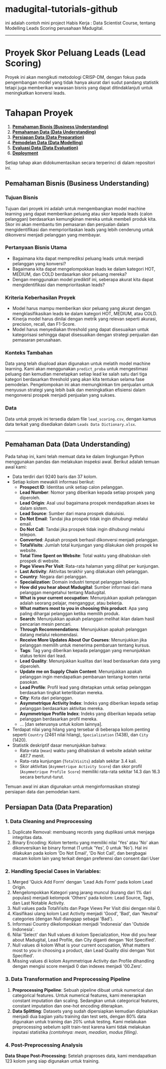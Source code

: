 # madugital-tutorials-github
ini adalah contoh mini project Habis Kerja : Data Scientist Course, tentang Modelling Leads Scoring perusahaan Madugital.

---

# Proyek Skor Peluang Leads (Lead Scoring)

Proyek ini akan mengikuti metodologi CRISP-DM, dengan fokus pada pengembangan model yang tidak hanya akurat dari sudut pandang statistik tetapi juga memberikan wawasan bisnis yang dapat ditindaklanjuti untuk meningkatkan konversi leads.

# Tahapan Proyek
1. [**Pemahaman Bisnis (Business Understanding)**](https://github.com/ziyadn/madugital-tutorials-github/blob/main/README.md#pemahaman-bisnis-business-understanding)
2. [**Pemahaman Data (Data Understanding)**](https://github.com/ziyadn/madugital-tutorials-github/blob/main/README.md#pemahaman-data-data-understanding)
3. [**Persiapan Data (Data Preparation)**](https://github.com/ziyadn/madugital-tutorials-github/blob/main/README.md#persiapan-data-data-preparation)
4. [**Pemodelan Data (Data Modelling)**](https://github.com/ziyadn/madugital-tutorials-github/blob/main/README.md#persiapan-data-data-preparation)
5. [**Evaluasi Data (Data Evaluation)**](https://github.com/ziyadn/madugital-tutorials-github/blob/main/README.md#evaluasi-data-data-evaluation)
6. [**Deployment**](https://github.com/ziyadn/madugital-tutorials-github/blob/main/README.md#deployment)

Setiap tahap akan didokumentasikan secara terperinci di dalam repositori ini.

## Pemahaman Bisnis (Business Understanding)
### Tujuan Bisnis
Tujuan dari proyek ini adalah untuk mengembangkan model machine learning yang dapat memberikan peluang atau skor kepada leads (calon pelanggan) berdasarkan kemungkinan mereka untuk membeli produk kita. Skor ini akan membantu tim pemasaran dan penjualan dalam mengidentifikasi dan memprioritaskan leads yang lebih cenderung untuk dikonversi menjadi pelanggan yang membayar.

### Pertanyaan Bisnis Utama
- Bagaimana kita dapat memprediksi peluang leads untuk menjadi pelanggan yang konversi?
- Bagaimana kita dapat mengelompokkan leads ke dalam kategori HOT, MEDIUM, dan COLD berdasarkan skor peluang mereka?
- Dengan menggunakan model prediktif ini, seberapa akurat kita dapat mengidentifikasi dan memprioritaskan leads?

### Kriteria Keberhasilan Proyek
- Model harus mampu memberikan skor peluang yang akurat dengan mengklasifikasikan leads ke dalam kategori HOT, MEDIUM, atau COLD.
- Kinerja model harus dinilai dengan metrik yang relevan seperti akurasi, precision, recall, dan F1-Score.
- Model harus menyediakan threshold yang dapat disesuaikan untuk kategorisasi sehingga dapat disesuaikan dengan strategi penjualan dan pemasaran perusahaan.

### Konteks Tambahan
Data yang telah diupload akan digunakan untuk melatih model machine learning. Kami akan menggunakan `predict_proba` untuk mengestimasi peluang dan kemudian menetapkan setiap lead ke salah satu dari tiga kategori berdasarkan threshold yang akan kita tentukan selama fase pemodelan. Pengelompokan ini akan memungkinkan tim penjualan untuk menyusun strategi yang lebih baik dan meningkatkan efisiensi dalam mengonversi prospek menjadi penjualan yang sukses.

### Data
Data untuk proyek ini tersedia dalam file `lead_scoring.csv`, dengan kamus data terkait yang disediakan dalam `Leads Data Dictionary.xlsx`.

---
## Pemahaman Data (Data Understanding)
Pada tahap ini, kami telah memuat data ke dalam lingkungan Python menggunakan pandas dan melakukan inspeksi awal. Berikut adalah temuan awal kami:

- Data terdiri dari 9240 baris dan 37 kolom.
- Setiap kolom mewakili informasi berikut:
  - **Prospect ID**: Identitas unik setiap calon pelanggan.
  - **Lead Number**: Nomor yang diberikan kepada setiap prospek yang diperoleh.
  - **Lead Origin**: Asal usul bagaimana prospek mendapatkan akses ke dalam sistem.
  - **Lead Source**: Sumber dari mana prospek diakuisisi.
  - **Do Not Email**: Tandai jika prospek tidak ingin dihubungi melalui email.
  - **Do Not Call**: Tandai jika prospek tidak ingin dihubungi melalui telepon.
  - **Converted**: Apakah prospek berhasil dikonversi menjadi pelanggan.
  - **TotalVisits**: Jumlah total kunjungan yang dilakukan oleh prospek ke website.
  - **Total Time Spent on Website**: Total waktu yang dihabiskan oleh prospek di website.
  - **Page Views Per Visit**: Rata-rata halaman yang dilihat per kunjungan.
  - **Last Activity**: Aktivitas terakhir yang dilakukan oleh pelanggan.
  - **Country**: Negara dari pelanggan.
  - **Specialization**: Domain industri tempat pelanggan bekerja.
  - **How did you hear about Madugital**: Sumber informasi dari mana pelanggan mengetahui tentang Madugital.
  - **What is your current occupation**: Menunjukkan apakah pelanggan adalah seorang pelajar, menganggur, atau bekerja.
  - **What matters most to you in choosing this product**: Apa yang paling dihargai pelanggan ketika memilih produk.
  - **Search**: Menunjukkan apakah pelanggan melihat iklan dalam hasil pencarian mesin pencari.
  - **Through Recommendations**: Menunjukkan apakah pelanggan datang melalui rekomendasi.
  - **Receive More Updates About Our Courses**: Menunjukkan jika pelanggan memilih untuk menerima pembaruan tentang kursus.
  - **Tags**: Tag yang diberikan kepada pelanggan yang menunjukkan status terkini dari lead.
  - **Lead Quality**: Menunjukkan kualitas dari lead berdasarkan data yang diperoleh.
  - **Update me on Supply Chain Content**: Menunjukkan apakah pelanggan ingin mendapatkan pembaruan tentang konten rantai pasokan.
  - **Lead Profile**: Profil lead yang ditetapkan untuk setiap pelanggan berdasarkan tingkat keterlibatan mereka.
  - **City**: Kota dari pelanggan.
  - **Asymmetrique Activity Index**: Indeks yang diberikan kepada setiap pelanggan berdasarkan aktivitas mereka.
  - **Asymmetrique Profile Index**: Indeks yang diberikan kepada setiap pelanggan berdasarkan profil mereka.
  - ... [dan seterusnya untuk kolom lainnya].
- Terdapat nilai yang hilang yang tersebar di beberapa kolom penting seperti `Country` (2461 nilai hilang), `Specialization` (1438), dan `City` (1420).
- Statistik deskriptif dasar menunjukkan bahwa:
  - Rata-rata (`mean`) waktu yang dihabiskan di website adalah sekitar 487.7 menit.
  - Rata-rata kunjungan (`TotalVisits`) adalah sekitar 3.4 kali.
  - Skor aktivitas (`Asymmetrique Activity Score`) dan skor profil (`Asymmetrique Profile Score`) memiliki rata-rata sekitar 14.3 dan 16.3 secara berturut-turut.

Temuan awal ini akan digunakan untuk menginformasikan strategi persiapan data dan pemodelan kami.

## Persiapan Data (Data Preparation)
### 1. Data Cleaning and Preprocessing
1. Duplicate Removal: membuang records yang duplikasi untuk menjaga integritas data.
2. Binary Encoding: Kolom tertentu yang memiliki nilai 'Yes' atau 'No' akan dikonversikan ke binary format (1 untuk 'Yes', 0 untuk 'No'). Hal ini dilakukan pada kolom 'Do Not Email', 'Do Not Call', dan bergbagai macam kolom lain yang terkait dengan preferensi dan consent dari User

### 2. Handling Special Cases in Variables:
1. Merged 'Quick Add Form' dengan 'Lead Ads Form' pada kolom Lead Origin.
2. Mengelompokkan Kategori yang jarang muncul (kurang dari 1% dari populasi) menjadi kelompok 'Others' pada kolom: Lead Source, Tags, dan Last Notable Activity.
3. Null values pada TotalVisits dan Page Views Per Visit diisi dengan nilai 0.
4. Klasifikasi ulang kolom Last Activity menjadi 'Good', 'Bad', dan 'Neutral' categories (dengan Null dianggap sebagai 'Bad').
5. Informasi Country dikelompokkan menjadi 'Indonesia' dan 'Outside Indonesia'.
6. Nilai 'Select' dan Null values di kolom Specialization, How did you hear about Madugital, Lead Profile, dan City diganti dengan 'Not Specified'.
7. Null values di kolom What is your current occupation, What matters most to you in choosing a product, dan Lead Quality diisi dengan 'Not Specified'.
8. Missing values di kolom Asymmetrique Activity dan Profile dihandling dengan mengisi score menjadi 0 dan indexes menjadi '00.Zero'.

### 3. Data Transformation and Preprocessing Pipeline
1. **Preprocessing Pipeline**: Sebuah pipeline dibuat untuk numerical dan categorical features. Untuk numerical features, kami menerapkan constant imputation dan scaling. Sedangkan untuk categorical features, constant imputation dan one-hot encoding diterapkan.
2. **Data Splitting**: Datasets yang sudah dipersiapkan kemudian dipisahkan menjadi dua bagian yaitu training dan test sets, dengan 80% data digunakan untuk training dan 20% untuk testing. Kami melakukan preprocessing sebelum split train-test karena kami tidak melakukan inputasi statistika *(contohnya: mean, meadian, modus filling)*.

### 4. Post-Preprocessing Analysis
**Data Shape Post-Processing:** Setelah praproses data, kami mendapatkan 123 kolom yang siap digunakan untuk training.
